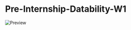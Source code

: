 # Pre-Internship-Datability-W1

![Preview](https://github.com/SinsamutQ/Pre-Internship-Datability-W1/previews/images/1-view.png)

